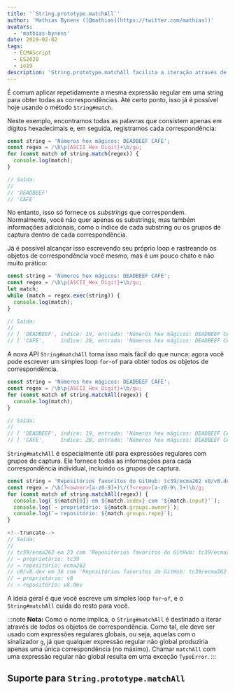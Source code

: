 ```yaml
---
title: '`String.prototype.matchAll`'
author: 'Mathias Bynens ([@mathias](https://twitter.com/mathias))'
avatars:
  - 'mathias-bynens'
date: 2019-02-02
tags:
  - ECMAScript
  - ES2020
  - io19
description: 'String.prototype.matchAll facilita a iteração através de todos os objetos de correspondência que uma expressão regular produz.'
---
```

É comum aplicar repetidamente a mesma expressão regular em uma string para obter todas as correspondências. Até certo ponto, isso já é possível hoje usando o método `String#match`.

Neste exemplo, encontramos todas as palavras que consistem apenas em dígitos hexadecimais e, em seguida, registramos cada correspondência:

```js
const string = 'Números hex mágicos: DEADBEEF CAFE';
const regex = /\b\p{ASCII_Hex_Digit}+\b/gu;
for (const match of string.match(regex)) {
  console.log(match);
}

// Saída:
//
// 'DEADBEEF'
// 'CAFE'
```

No entanto, isso só fornece os _substrings_ que correspondem. Normalmente, você não quer apenas os substrings, mas também informações adicionais, como o índice de cada substring ou os grupos de captura dentro de cada correspondência.

Já é possível alcançar isso escrevendo seu próprio loop e rastreando os objetos de correspondência você mesmo, mas é um pouco chato e não muito prático:

```js
const string = 'Números hex mágicos: DEADBEEF CAFE';
const regex = /\b\p{ASCII_Hex_Digit}+\b/gu;
let match;
while (match = regex.exec(string)) {
  console.log(match);
}

// Saída:
//
// [ 'DEADBEEF', índice: 19, entrada: 'Números hex mágicos: DEADBEEF CAFE' ]
// [ 'CAFE',     índice: 28, entrada: 'Números hex mágicos: DEADBEEF CAFE' ]
```

A nova API `String#matchAll` torna isso mais fácil do que nunca: agora você pode escrever um simples loop `for`-`of` para obter todos os objetos de correspondência.

```js
const string = 'Números hex mágicos: DEADBEEF CAFE';
const regex = /\b\p{ASCII_Hex_Digit}+\b/gu;
for (const match of string.matchAll(regex)) {
  console.log(match);
}

// Saída:
//
// [ 'DEADBEEF', índice: 19, entrada: 'Números hex mágicos: DEADBEEF CAFE' ]
// [ 'CAFE',     índice: 28, entrada: 'Números hex mágicos: DEADBEEF CAFE' ]
```

`String#matchAll` é especialmente útil para expressões regulares com grupos de captura. Ele fornece todas as informações para cada correspondência individual, incluindo os grupos de captura.

```js
const string = 'Repositórios favoritos do GitHub: tc39/ecma262 v8/v8.dev';
const regex = /\b(?<owner>[a-z0-9]+)\/(?<repo>[a-z0-9\.]+)\b/g;
for (const match of string.matchAll(regex)) {
  console.log(`${match[0]} em ${match.index} com '${match.input}'`);
  console.log(`→ proprietário: ${match.groups.owner}`);
  console.log(`→ repositório: ${match.groups.repo}`);
}

<!--truncate-->
// Saída:
//
// tc39/ecma262 em 23 com 'Repositórios favoritos do GitHub: tc39/ecma262 v8/v8.dev'
// → proprietário: tc39
// → repositório: ecma262
// v8/v8.dev em 36 com 'Repositórios favoritos do GitHub: tc39/ecma262 v8/v8.dev'
// → proprietário: v8
// → repositório: v8.dev
```

A ideia geral é que você escreve um simples loop `for`-`of`, e o `String#matchAll` cuida do resto para você.

:::note
**Nota:** Como o nome implica, o `String#matchAll` é destinado a iterar através de _todos_ os objetos de correspondência. Como tal, ele deve ser usado com expressões regulares globais, ou seja, aquelas com o sinalizador `g`, já que qualquer expressão regular não global produziria apenas uma única correspondência (no máximo). Chamar `matchAll` com uma expressão regular não global resulta em uma exceção `TypeError`.
:::

## Suporte para `String.prototype.matchAll`

<feature-support chrome="73 /blog/v8-release-73#string.prototype.matchall"
                 firefox="67"
                 safari="13"
                 nodejs="12"
                 babel="sim https://github.com/zloirock/core-js#ecmascript-string-and-regexp"></feature-support>
